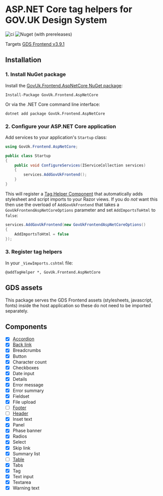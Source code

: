# ASP.NET Core tag helpers for GOV.UK Design System

![ci](https://github.com/gunndabad/govuk-frontend-aspnetcore/workflows/ci/badge.svg)
![Nuget (with prereleases)](https://img.shields.io/nuget/vpre/GovUk.Frontend.AspNetCore)

Targets [GDS Frontend v3.9.1](https://github.com/alphagov/govuk-frontend/releases/tag/v3.9.1)

## Installation

### 1. Install NuGet package

Install the [GovUk.Frontend.AspNetCore NuGet package](https://www.nuget.org/packages/GovUk.Frontend.AspNetCore/):

    Install-Package GovUk.Frontend.AspNetCore
    
Or via the .NET Core command line interface:

    dotnet add package GovUk.Frontend.AspNetCore

### 2. Configure your ASP.NET Core application

Add services to your application's `Startup` class:

```cs
using GovUk.Frontend.AspNetCore;

public class Startup
{
    public void ConfigureServices(IServiceCollection services)
    {
        services.AddGovUkFrontend();
    }
}
```

This will register a [Tag Helper Component](https://docs.microsoft.com/en-us/aspnet/core/mvc/views/tag-helpers/th-components?view=aspnetcore-5.0) that automatically adds stylesheet and script imports to your Razor views.
If you do *not* want this then use the overload of `AddGovUkFrontend` that takes a `GovUkFrontendAspNetCoreOptions` parameter and set `AddImportsToHtml` to `false`:

```cs
services.AddGovUkFrontend(new GovUkFrontendAspNetCoreOptions()
{
    AddImportsToHtml = false
});
```

### 3. Register tag helpers

In your `_ViewImports.cshtml` file:

```razor:
@addTagHelper *, GovUk.Frontend.AspNetCore
```

## GDS assets

This package serves the GDS Frontend assets (stylesheets, javascript, fonts) inside the host application so these do not need to be imported separately.

## Components

- [x] [Accordion](docs/accordion.md)
- [x] [Back link](docs/back-link.md)
- [x] Breadcrumbs
- [x] Button
- [x] Character count
- [x] Checkboxes
- [x] Date input
- [x] Details
- [x] Error message
- [x] Error summary
- [x] Fieldset
- [x] File upload
- [ ] [Footer](https://github.com/gunndabad/govuk-frontend-aspnetcore/issues/18)
- [ ] [Header](https://github.com/gunndabad/govuk-frontend-aspnetcore/issues/17)
- [x] Inset text
- [x] Panel
- [x] Phase banner
- [x] Radios
- [x] Select
- [x] Skip link
- [x] Summary list
- [ ] [Table](https://github.com/gunndabad/govuk-frontend-aspnetcore/issues/29)
- [x] Tabs
- [x] Tag
- [x] Text input
- [x] Textarea
- [x] Warning text